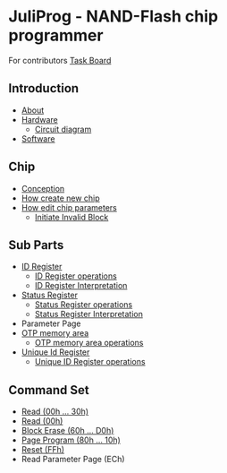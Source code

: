 
# JuliProg - NAND-Flash chip programmer

For contributors [Task Board](https://github.com/users/JuliProg/projects/1)

## Introduction

- [About](https://github.com/JuliProg/Wiki/wiki/About-JuliProg)
- [Hardware](https://github.com/JuliProg/Hardware)
  - [Circuit diagram](https://github.com/JuliProg/Hardware/wiki/Circuit-diagram)  
- [Software](https://github.com/JuliProg/Software)
  


## Chip

- [Сonception](https://github.com/JuliProg/Wiki/wiki/Chip-conception)
- [How create new chip](https://github.com/JuliProg/Wiki/wiki/How-create-new-chip)
- [How edit chip parameters](https://github.com/JuliProg/Wiki/wiki/How-edit-chip-parameters)
  - [Initiate Invalid Block](https://github.com/JuliProg/Wiki/wiki/Initiate-Invalid-Block)

## Sub Parts

- [ID Register](https://github.com/JuliProg/Wiki/wiki/ID-Register)
  - [ID Register operations](https://github.com/JuliProg/Wiki/wiki/ID-Register-operations)
  - [ID Register Interpretation](https://github.com/JuliProg/Wiki/wiki/ID-Register-Interpretation)
- [Status Register](https://github.com/JuliProg/Wiki/wiki/StatusRegister)
  - [Status Register operations](https://github.com/JuliProg/Wiki/wiki/Status-Register-operations)
  - [Status Register Interpretation](https://github.com/JuliProg/Wiki/wiki/Status-Register-Interpretation)
- Parameter Page
- [OTP memory area](https://github.com/JuliProg/Wiki/wiki/OTP-memory-area)
  - [OTP memory area operations](https://github.com/JuliProg/Wiki/wiki/OTP-memory-area-operations)
- [Unique Id Register](https://github.com/JuliProg/Wiki/wiki/UNIQUE-ID-Register)
  - [Unique ID Register operations](https://github.com/JuliProg/Wiki/wiki/UNIQUE-ID-Register-operations)

## Command Set

- [Read (00h ... 30h)](https://github.com/JuliProg/Wiki/wiki/Command-Sets#read_00h_30hdll)
- [Read (00h)](https://github.com/JuliProg/Wiki/wiki/Command-Sets#read_00hdll)
- [Block Erase (60h ... D0h)](https://github.com/JuliProg/Wiki/wiki/Command-Sets#erase_60h_d0hdll)
- [Page Program (80h ... 10h)](https://github.com/JuliProg/Wiki/wiki/Command-Sets#pageprogram_80h_10hdll)
- [Reset (FFh)](https://github.com/JuliProg/Wiki/wiki/Command-Sets#reset_ffhdll)
- Read Parameter Page (ECh)
  
